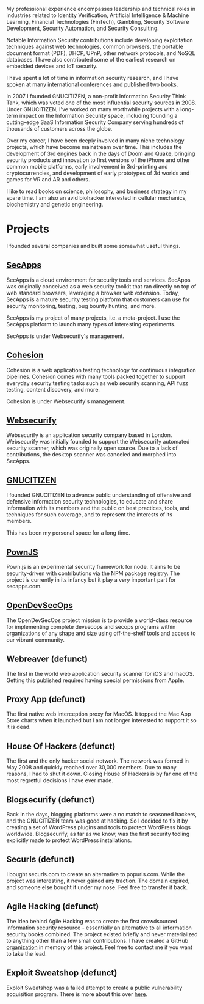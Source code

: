 My professional experience encompasses leadership and technical roles in industries related to Identity Verification, Artificial Intelligence & Machine Learning, Financial Technologies (FinTech), Gambling, Security Software Development, Security Automation, and Security Consulting.

Notable Information Security contributions include developing exploitation techniques against web technologies, common browsers, the portable document format (PDF), DHCP, UPnP, other network protocols, and NoSQL databases. I have also contributed some of the earliest research on embedded devices and IoT security.

I have spent a lot of time in information security research, and I have spoken at many international conferences and published two books.

In 2007 I founded GNUCITIZEN, a non-profit Information Security Think Tank, which was voted one of the most influential security sources in 2008. Under GNUCITIZEN, I've worked on many worthwhile projects with a long-term impact on the Information Security space, including founding a cutting-edge SaaS Information Security Company serving hundreds of thousands of customers across the globe.

Over my career, I have been deeply involved in many niche technology projects, which have become mainstream over time. This includes the development of 3rd engines back in the days of Doom and Quake, bringing security products and innovation to first versions of the iPhone and other common mobile platforms, early involvement in 3rd-printing and cryptocurrencies, and development of early prototypes of 3d worlds and games for VR and AR and others.

I like to read books on science, philosophy, and business strategy in my spare time. I am also an avid biohacker interested in cellular mechanics, biochemistry and genetic engineering.

# Projects

I founded several companies and built some somewhat useful things.

## [SecApps](https://secapps.com)

SecApps is a cloud environment for security tools and services. SecApps was originally conceived as a web security toolkit that ran directly on top of web standard browsers, leveraging a browser web extension. Today, SecApps is a mature security testing platform that customers can use for security monitoring, testing, bug bounty hunting, and more.

SecApps is my project of many projects, i.e. a meta-project. I use the SecApps platform to launch many types of interesting experiments.

SecApps is under Websecurify's management.

## [Cohesion](https://cohesion.sh)

Cohesion is a web application testing technology for continuous integration pipelines. Cohesion comes with many tools packed together to support everyday security testing tasks such as web security scanning, API fuzz testing, content discovery, and more.

Cohesion is under Websecurify's management.

## [Websecurify](https://websecurify.com)

Websecurify is an application security company based in London. Websecurify was initially founded to support the Websecurify automated security scanner, which was originally open source. Due to a lack of contributions, the desktop scanner was canceled and morphed into SecApps.

## [GNUCITIZEN](https://gnucitizen.org)

I founded GNUCITIZEN to advance public understanding of offensive and defensive information security technologies, to educate and share information with its members and the public on best practices, tools, and techniques for such coverage, and to represent the interests of its members.

This has been my personal space for a long time.

## [PownJS](https://pownjs.com)

Pown.js is an experimental security framework for node. It aims to be security-driven with contributions via the NPM package registry. The project is currently in its infancy but it play a very important part for secapps.com.

## [OpenDevSecOps](https://opendevsecops.org)

The OpenDevSecOps project mission is to provide a world-class resource for implementing complete devsecops and secops programs within organizations of any shape and size using off-the-shelf tools and access to our vibrant community.

## Webreaver (defunct)

The first in the world web application security scanner for iOS and macOS. Getting this published required having special permissions from Apple.

## Proxy App (defunct)

The first native web interception proxy for MacOS. It topped the Mac App Store charts when it launched but I am not longer interested to support it so it is dead.

## House Of Hackers (defunct)

The first and the only hacker social network. The network was formed in May 2008 and quickly reached over 30,000 members. Due to many reasons, I had to shut it down. Closing House of Hackers is by far one of the most regretful decisions I have ever made.

## Blogsecurify (defunct)

Back in the days, blogging platforms were a no match to seasoned hackers, and the GNUCITIZEN team was good at hacking. So I decided to fix it by creating a set of WordPress plugins and tools to protect WordPress blogs worldwide. Blogsecurify, as far as we know, was the first security tooling explicitly made to protect WordPress installations.

## Securls (defunct)

I bought securls.com to create an alternative to popurls.com. While the project was interesting, it never gained any traction. The domain expired, and someone else bought it under my nose. Feel free to transfer it back.

## Agile Hacking (defunct)

The idea behind Agile Hacking was to create the first crowdsourced information security resource - essentially an alternative to all information security books combined. The project existed briefly and never materialized to anything other than a few small contributions. I have created a GitHub [organization](https://github.com/agilehacking) in memory of this project. Feel free to contact me if you want to take the lead.

## Exploit Sweatshop (defunct)

Exploit Sweatshop was a failed attempt to create a public vulnerability acquisition program. There is more about this over [here](https://www.gnucitizen.org/blog/exploit-sweatshop/).
